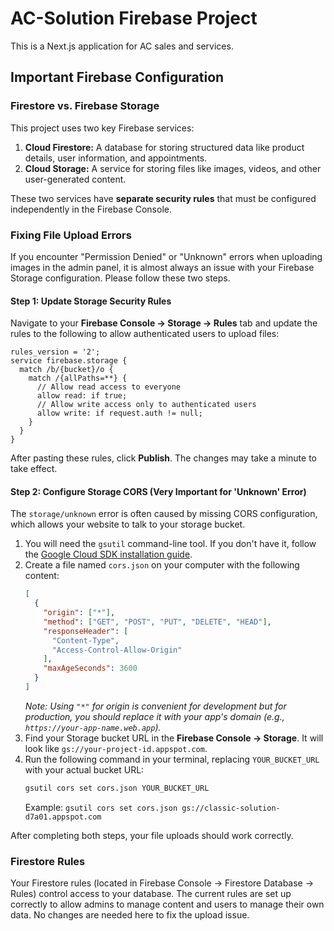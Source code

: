 # AC-Solution Firebase Project

This is a Next.js application for AC sales and services.

## Important Firebase Configuration

### Firestore vs. Firebase Storage

This project uses two key Firebase services:

1.  **Cloud Firestore:** A database for storing structured data like product details, user information, and appointments.
2.  **Cloud Storage:** A service for storing files like images, videos, and other user-generated content.

These two services have **separate security rules** that must be configured independently in the Firebase Console.

### Fixing File Upload Errors

If you encounter "Permission Denied" or "Unknown" errors when uploading images in the admin panel, it is almost always an issue with your Firebase Storage configuration. Please follow these two steps.

#### Step 1: Update Storage Security Rules

Navigate to your **Firebase Console -> Storage -> Rules** tab and update the rules to the following to allow authenticated users to upload files:

```
rules_version = '2';
service firebase.storage {
  match /b/{bucket}/o {
    match /{allPaths=**} {
      // Allow read access to everyone
      allow read: if true;
      // Allow write access only to authenticated users
      allow write: if request.auth != null;
    }
  }
}
```
After pasting these rules, click **Publish**. The changes may take a minute to take effect.

#### Step 2: Configure Storage CORS (Very Important for 'Unknown' Error)

The `storage/unknown` error is often caused by missing CORS configuration, which allows your website to talk to your storage bucket.

1.  You will need the `gsutil` command-line tool. If you don't have it, follow the [Google Cloud SDK installation guide](https://cloud.google.com/sdk/docs/install).
2.  Create a file named `cors.json` on your computer with the following content:
    ```json
    [
      {
        "origin": ["*"],
        "method": ["GET", "POST", "PUT", "DELETE", "HEAD"],
        "responseHeader": [
          "Content-Type",
          "Access-Control-Allow-Origin"
        ],
        "maxAgeSeconds": 3600
      }
    ]
    ```
    *Note: Using `"*"` for origin is convenient for development but for production, you should replace it with your app's domain (e.g., `https://your-app-name.web.app`).*
3.  Find your Storage bucket URL in the **Firebase Console -> Storage**. It will look like `gs://your-project-id.appspot.com`.
4.  Run the following command in your terminal, replacing `YOUR_BUCKET_URL` with your actual bucket URL:
    ```bash
    gsutil cors set cors.json YOUR_BUCKET_URL
    ```
    Example: `gsutil cors set cors.json gs://classic-solution-d7a01.appspot.com`

After completing both steps, your file uploads should work correctly.

### Firestore Rules

Your Firestore rules (located in Firebase Console -> Firestore Database -> Rules) control access to your database. The current rules are set up correctly to allow admins to manage content and users to manage their own data. No changes are needed here to fix the upload issue.
